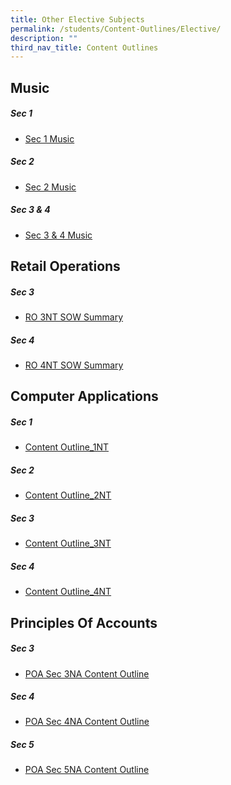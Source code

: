 ```yaml
---
title: Other Elective Subjects
permalink: /students/Content-Outlines/Elective/
description: ""
third_nav_title: Content Outlines
---
```

Music
---------------

##### Sec 1

* [Sec 1 Music](/files/Content%20Outlines%20for%20Electives/Sec%201%20Music.pdf)

##### Sec 2
* [Sec 2 Music](/files/Content%20Outlines%20for%20Electives/Sec%202%20Music.pdf)

##### Sec 3 & 4
* [Sec 3 & 4 Music](/files/Content%20Outlines%20for%20Electives/Sec%203%20%204%20Music.pdf)

Retail Operations
-----------------

##### Sec 3
* [RO 3NT SOW Summary](/files/Content%20Outlines%20for%20Electives/RO%203NT%20SOW%20Summary%202022.pdf)

##### Sec 4
* [RO 4NT SOW Summary](/files/Content%20Outlines%20for%20Electives/RO%204NT%20SOW%20Summary%202022.pdf)

Computer Applications
---------------------
##### Sec 1
* [Content Outline_1NT](/files/Content%20Outlines%20for%20Electives/Content%20Outline%202022_1NT.pdf)

##### Sec 2
* [Content Outline_2NT](/files/Content%20Outlines%20for%20Electives/Content%20Outline%202022_2NT.pdf)

##### Sec 3
* [Content Outline_3NT](/files/Content%20Outlines%20for%20Electives/Content%20Outline%202022_3NT.pdf)

##### Sec 4
* [Content Outline_4NT](/files/Content%20Outlines%20for%20Electives/Content%20Outline%202022_4NT.pdf)

Principles Of Accounts
----------------------

##### Sec 3
* [POA Sec 3NA Content Outline](/files/Content%20Outlines%20for%20Electives/POA%20Sec%203NA%20Content%20Outline.pdf)

##### Sec 4
* [POA Sec 4NA Content Outline](/files/Content%20Outlines%20for%20Electives/POA%20Sec%204NA%20Content%20Outline.pdf)

##### Sec 5
* [POA Sec 5NA Content Outline](/files/Content%20Outlines%20for%20Electives/POA%20Sec%205NA%20Content%20Outline.pdf)